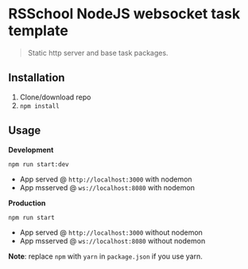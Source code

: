 # RSSchool NodeJS websocket task template
> Static http server and base task packages.

## Installation
1. Clone/download repo
2. `npm install`

## Usage
**Development**

`npm run start:dev`


* App served @ `http://localhost:3000` with nodemon
* App msserved @ `ws://localhost:8080` with nodemon


**Production**

`npm run start`

* App served @ `http://localhost:3000` without nodemon
* App msserved @ `ws://localhost:8080` without nodemon


**Note**: replace `npm` with `yarn` in `package.json` if you use yarn.
